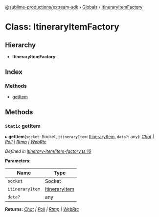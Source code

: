 [@sublime-productions/extream-sdk](../README.md) › [Globals](../globals.md) › [ItineraryItemFactory](itineraryitemfactory.md)

# Class: ItineraryItemFactory

## Hierarchy

* **ItineraryItemFactory**

## Index

### Methods

* [getItem](itineraryitemfactory.md#static-getitem)

## Methods

### `Static` getItem

▸ **getItem**(`socket`: Socket, `itineraryItem`: [ItineraryItem](itineraryitem.md), `data?`: any): *[Chat](chat.md) | [Poll](poll.md) | [Rtmp](rtmp.md) | [WebRtc](webrtc.md)*

*Defined in [itinerary-item/item-factory.ts:16](https://github.com/Extream-SaaS/ex-sdk/blob/be861a6/src/itinerary-item/item-factory.ts#L16)*

**Parameters:**

Name | Type |
------ | ------ |
`socket` | Socket |
`itineraryItem` | [ItineraryItem](itineraryitem.md) |
`data?` | any |

**Returns:** *[Chat](chat.md) | [Poll](poll.md) | [Rtmp](rtmp.md) | [WebRtc](webrtc.md)*

